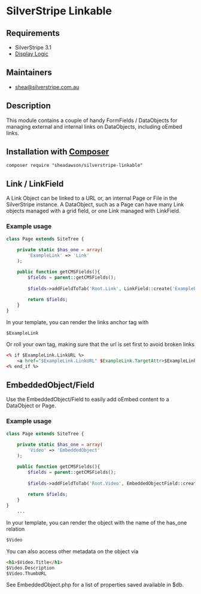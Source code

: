 # SilverStripe Linkable

## Requirements

* SilverStripe 3.1
* [Display Logic](https://github.com/unclecheese/silverstripe-display-logic)

## Maintainers

* shea@silverstripe.com.au

## Description

This module contains a couple of handy FormFields / DataObjects for managing external and internal links on DataObjects, including oEmbed links.

## Installation with [Composer](https://getcomposer.org/)

```composer require "sheadawson/silverstripe-linkable"```

## Link / LinkField

A Link Object can be linked to a URL or, an internal Page or File in the SilverStripe instance. A DataObject, such as a Page can have many Link objects managed with a grid field, or one Link managed with LinkField. 

### Example usage

```php
class Page extends SiteTree {
	
	private static $has_one = array(
		'ExampleLink' => 'Link'
	);		

	public function getCMSFields(){
		$fields = parent::getCMSFields();
		
		$fields->addFieldToTab('Root.Link', LinkField::create('ExampleLinkID', 'Link to page or file'));
		
		return $fields;
	}
}
```

In your template, you can render the links anchor tag with
	
	$ExampleLink 

Or roll your own tag, making sure that the url is set first to avoid broken links

```html
<% if $ExampleLink.LinkURL %>
	<a href="$ExampleLink.LinkURL" $ExampleLink.TargetAttr>$ExampleLink.Title</a>
<% end_if %>
```

## EmbeddedObject/Field

Use the EmbeddedObject/Field to easily add oEmbed content to a DataObject or Page. 

### Example usage

```php
class Page extends SiteTree {
	
	private static $has_one = array(
		'Video' => 'EmbeddedObject'
	);		

	public function getCMSFields(){
		$fields = parent::getCMSFields();
		
		$fields->addFieldToTab('Root.Video', EmbeddedObjectField::create('Video', 'Video from oEmbed URL', $this->Video()));
		
		return $fields;
	}
}
	...
```

In your template, you can render the object with the name of the has_one relation

```html
$Video
```

You can also access other metadata on the object via

```html
<h1>$Video.Title</h1>
$Video.Description
$Video.ThumbURL
```

See EmbeddedObject.php for a list of properties saved available in $db.
